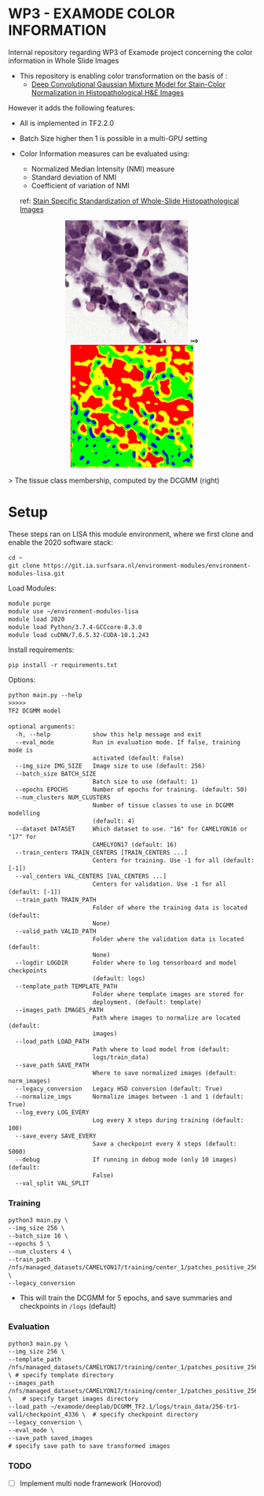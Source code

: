 # WP3 - EXAMODE COLOR INFORMATION

Internal repository regarding WP3 of Examode project concerning the color information in Whole Slide Images

- This repository is enabling color transformation on the basis of :
    - <a href="https://github.com/FarhadZanjani/Histopathology-Stain-Color-Normalization">Deep Convolutional Gaussian Mixture Model for Stain-Color Normalization in Histopathological H&E Images</a>

However it adds the following features:

- All is implemented in TF2.2.0
- Batch Size higher then 1 is possible in a multi-GPU setting
- Color Information measures can be evaluated using: 
    - Normalized Median Intensity (NMI) measure
    - Standard deviation of NMI
    - Coefficient of variation of NMI
    
    ref: <a href="https://pubmed.ncbi.nlm.nih.gov/26353368/">Stain Specific Standardization of Whole-Slide Histopathological Images</a>


<p align="center">
<img  width="250" height="250" src=_images/template.png> ==> <img  width="250" height="250" src=_images/clusters.png>
</p>  
> The tissue class membership, computed by the DCGMM (right)

# Setup
These steps ran on LISA this module environment, where we first clone and enable the 2020 software stack: 

```
cd ~
git clone https://git.ia.surfsara.nl/environment-modules/environment-modules-lisa.git
```

Load Modules:
```
module purge
module use ~/environment-modules-lisa
module load 2020
module load Python/3.7.4-GCCcore-8.3.0
module load cuDNN/7.6.5.32-CUDA-10.1.243

```
Install requirements:
```
pip install -r requirements.txt
```

Options:


```
python main.py --help
>>>>>
TF2 DCGMM model

optional arguments:
  -h, --help            show this help message and exit
  --eval_mode           Run in evaluation mode. If false, training mode is
                        activated (default: False)
  --img_size IMG_SIZE   Image size to use (default: 256)
  --batch_size BATCH_SIZE
                        Batch size to use (default: 1)
  --epochs EPOCHS       Number of epochs for training. (default: 50)
  --num_clusters NUM_CLUSTERS
                        Number of tissue classes to use in DCGMM modelling
                        (default: 4)
  --dataset DATASET     Which dataset to use. "16" for CAMELYON16 or "17" for
                        CAMELYON17 (default: 16)
  --train_centers TRAIN_CENTERS [TRAIN_CENTERS ...]
                        Centers for training. Use -1 for all (default: [-1])
  --val_centers VAL_CENTERS [VAL_CENTERS ...]
                        Centers for validation. Use -1 for all (default: [-1])
  --train_path TRAIN_PATH
                        Folder of where the training data is located (default:
                        None)
  --valid_path VALID_PATH
                        Folder where the validation data is located (default:
                        None)
  --logdir LOGDIR       Folder where to log tensorboard and model checkpoints
                        (default: logs)
  --template_path TEMPLATE_PATH
                        Folder where template images are stored for
                        deployment. (default: template)
  --images_path IMAGES_PATH
                        Path where images to normalize are located (default:
                        images)
  --load_path LOAD_PATH
                        Path where to load model from (default:
                        logs/train_data)
  --save_path SAVE_PATH
                        Where to save normalized images (default: norm_images)
  --legacy_conversion   Legacy HSD conversion (default: True)
  --normalize_imgs      Normalize images between -1 and 1 (default: True)
  --log_every LOG_EVERY
                        Log every X steps during training (default: 100)
  --save_every SAVE_EVERY
                        Save a checkpoint every X steps (default: 5000)
  --debug               If running in debug mode (only 10 images) (default:
                        False)
  --val_split VAL_SPLIT
```
### Training
```
python3 main.py \
--img_size 256 \
--batch_size 16 \
--epochs 5 \
--num_clusters 4 \
--train_path /nfs/managed_datasets/CAMELYON17/training/center_1/patches_positive_256 \
--legacy_conversion
```

- This will train the DCGMM for 5 epochs, and save summaries and checkpoints in `/logs` (default)

### Evaluation
```
python3 main.py \
--img_size 256 \
--template_path /nfs/managed_datasets/CAMELYON17/training/center_1/patches_positive_256 \ # specify template directory
--images_path /nfs/managed_datasets/CAMELYON17/training/center_1/patches_positive_256 \   # specify target images directory
--load_path ~/examode/deeplab/DCGMM_TF2.1/logs/train_data/256-tr1-val1/checkpoint_4336 \  # specify checkpoint directory
--legacy_conversion \
--eval_mode \
--save_path saved_images                                                                  # specify save path to save transformed images
```

### TODO
- [ ] Implement multi node framework (Horovod)
